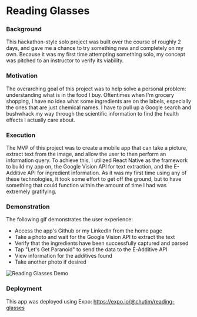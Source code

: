 # Reading Glasses

### Background
This hackathon-style solo project was built over the course of roughly 2 days, and gave me a chance to try something new and completely on my own. Because it was my first time attempting something solo, my concept was pitched to an instructor to verify its viability.

### Motivation
The overarching goal of this project was to help solve a personal problem: understanding what is in the food I buy. Oftentimes when I'm grocery shopping, I have no idea what some ingredients are on the labels, especially the ones that are just chemical names. I have to pull up a Google search and bushwhack my way through the scientific information to find the health effects I actually care about.

### Execution
The MVP of this project was to create a mobile app that can take a picture, extract text from the image, and allow the user to then perform an information query. To achieve this, I utilized React Native as the framework to build my app on, the Google Vision API for text extraction, and the E-Additive API for ingredient information. As it was my first time using any of these technologies, it took some effort to get off the ground, but to have something that could function within the amount of time I had was extremely gratifying.

### Demonstration
The following gif demonstrates the user experience:
- Access the app's Github or my LinkedIn from the home page
- Take a photo and wait for the Google Vision API to extract the text
- Verify that the ingredients have been successfully captured and parsed
- Tap "Let's Get Paranoid" to send the data to the E-Additive API
- View information for the additives found
- Take another photo if desired

![Reading Glasses Demo](demo.gif)

### Deployment
This app was deployed using Expo: https://expo.io/@chutim/reading-glasses
